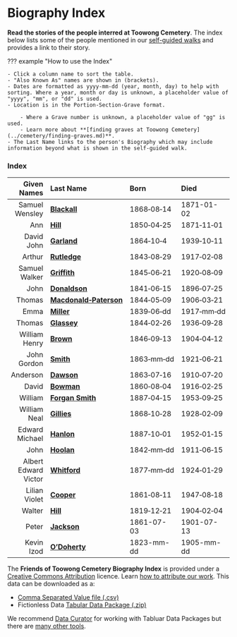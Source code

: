 # Biography Index

**Read the stories of the people interred at Toowong Cemetery**. The index below lists some of the people mentioned in our [self-guided walks](../walks/index.md) and provides a link to their story. 

??? example "How to use the Index" 

    - Click a column name to sort the table.
    - "Also Known As" names are shown in (brackets).
    - Dates are formatted as yyyy-mm-dd (year, month, day) to help with sorting. Where a year, month or day is unknown, a placeholder value of "yyyy", "mm", or "dd" is used.
    - Location is in the Portion-Section-Grave format.
    
        - Where a Grave number is unknown, a placeholder value of "gg" is used. 
        - Learn more about **[finding graves at Toowong Cemetery](../cemetery/finding-graves.md)**.
    - The Last Name links to the person's Biography which may include information beyond what is shown in the self-guided walk.


### Index

| Given Names          | Last Name                                 | Born       | Died       | Location   | 
| ----------:          | :--------                                 | :--------- | :--------- | :--------- | 
| Samuel Wensley      | **[Blackall](samuel-wensley-blackall.md)** | 1868‑08‑14 | 1871-01-02 | Mount Blackall | 
| Ann                  | **[Hill](ann-hill.md)**                   | 1850‑04‑25 | 1871‑11‑01 | 6‑21‑9     | <!-- ? -->
| David John           | **[Garland](david-john-garland.md)**      | 1864‑10‑4  | 1939‑10‑11 | 1‑5a‑9     | <!-- Federation -->
| Arthur               | **[Rutledge](arthur-rutledge.md)**        | 1843‑08‑29 | 1917‑02‑08 | 13‑49‑15   | 
| Samuel Walker        | **[Griffith](samuel-walker-griffith.md)** | 1845‑06‑21 | 1920‑08‑09 | 12‑11‑6/7  | 
| John                 | **[Donaldson](john-donaldson.md)**        | 1841‑06‑15 | 1896‑07‑25 | 12‑47‑13   | 
| Thomas  | **[Macdonald‑Paterson](thomas-macdonald‑paterson.md)** | 1844‑05‑09 | 1906‑03‑21 | 12‑53-10   |  
| Emma                 | **[Miller](emma-miller.md)**              | 1839‑06‑dd | 1917‑mm‑dd | 13‑6‑5/6   | <!-- Labor -->
| Thomas               | **[Glassey](thomas-glassey.md)**          | 1844‑02‑26 | 1936‑09‑28 | 11‑22‑1    | 
| William Henry        | **[Brown](william-henry-browne.md)**      | 1846‑09‑13 | 1904‑04‑12 | 11‑51‑3    | 
| John Gordon          | **[Smith](john-gordon-smith.md)**         | 1863‑mm‑dd | 1921‑06‑21 | 11‑53‑5/6  | 
| Anderson             | **[Dawson](anderson-dawson.md)**          | 1863‑07‑16 | 1910‑07‑20 | 11‑56‑1    | 
| David                | **[Bowman](david-bowman.md)**             | 1860‑08‑04 | 1916‑02‑25 | 11‑76‑12/13| 
| William            | **[Forgan Smith](william-forgan-smith.md)** | 1887‑04‑15 | 1953‑09‑25 | 8‑25‑20/21 | 
| William Neal         | **[Gillies](william-neal-gillies.md)**    | 1868‑10‑28 | 1928‑02‑09 | 18‑106‑20  | 
| Edward Michael       | **[Hanlon](edward-michael-hanlon.md)**    | 1887‑10‑01 | 1952‑01‑15 | 7A‑38‑19/21 | 
| John                 | **[Hoolan](john-hoolan.md)**              | 1842‑mm‑dd | 1911‑06‑15 | 7A‑34‑2    | 
| Albert Edward Victor | **[Whitford](albert-edward-victor-whitford.md)** | 1877‑mm‑dd | 1924‑01‑29 | 15‑6‑40   | 
| Lilian Violet        | **[Cooper](lilian-cooper.md)**            | 1861‑08‑11 | 1947‑08‑18 | 8‑69‑13/14 | <!-- ? -->
| Walter               | **[Hill](walter-hill.md)**                | 1819‑12‑21 | 1904‑02‑04 | 6‑21‑9     | <!-- ? -->
| Peter                | **[Jackson](peter-jackson.md)**           | 1861-07-03 | 1901-07-13 | 5‑28‑1     | 
| Kevin Izod           | **[O’Doherty](kevin-izod-odoherty.md)**   | 1823-mm-dd | 1905-mm-dd | 7‑58‑27    | 

<!--

| Samuel Wensley      | **[Blackall](samuel-wensley-blackall.md)** | 1868‑08‑14 | 1871-01-02 | Mount Blackall | 

| Edward               | McGregor                                  | yyyy-mm-dd | 1939-mm-dd | 4‑16‑17/18 | <!-- Actors ->
| Sidney               | Cook                                      | yyyy-mm-dd | 1937-03-23 | 4‑35‑14    | 
| Samuel               | Keenan                                    | yyyy-mm-dd | yyyy-mm-dd | 2‑48‑7     | 
| Henry William        | Mobsby                                    | 1860-08-17 | 1933-04-09 | 5‑61‑11    | 
| Karoly (Charles)     | Pulszky                                   | 1854-11-10 | 1899-06-05 | 5‑2‑3      | 
| Thomas               | Macer (Megan)                             | yyyy-mm-dd | 1926-mm-dd | 21‑14‑3    | 
| Arthur               | Aldridge                                  | 1873-mm-dd | 1929-11-03 | 23‑31‑14   | 
| Kyrle Edward         | McAllister (Sylvaney)                     | yyyy-mm-dd | yyyy-mm-dd | 23‑31‑15   | 
| George Barney        | Petrie                                    | 1839-mm-dd | 1878-06-21 | 13‑5‑3     | <!-- Undertakers ->
| Alex                 | Gow                                       | 1861-10-19 | 1919-05-02 | 13-59‑3/4  | 
| John                 | Hislop                                    | yyyy-mm-dd | 1918-07-15 | 11‑68‑9    | 
| Alma                 | Adlington                                 | 1856-mm-dd | 1891-05-04 | 7‑114‑5    | 
| George               | Sillett                                   | 1866-mm-dd | 1908-09-07 | 5‑65‑9     | 
| Walter               | Barrett                                   | 1833-mm-dd | 1907-12-11 | 1‑31‑7/8   | 
| Kate Mary            | Smith                                     | 1847-mm-dd | 1932-06-dd | 1‑7‑14     | 
| Alfred               | Cannon                                    | yyyy-mm-dd | 1915-09-11 | 4‑1‑21/22  | 
| Joseph               | Cripps                                    | 1849-mm-dd | 1849-01-15 | 4‑28‑6     | 
| Le Fevre James       | Cranstone                                 | 1822-mm-dd | 1893-06-22 | 2A‑15‑22   | <!-- Artists ->
| Isaac Walter         | Jenner                                    | 1837-03-18 | 1902-03-01 | 5‑43‑16    | 
| Richard Godfrey      | Rivers                                    | 1859-mm-dd | 1925-04-02 | 12‑24‑4    | 
| Eliza Jeanettie      | Sheldon                                   | 1885-05-24 | 1974-mm-dd | 7‑95‑13/14 | 
| Edwin Arthur Vincent | Sheldon                                   | 1895-mm-dd | 1945-mm-dd | 7‑95‑13/14 | 

-->

<!--
| firstname            | **[lastname](missing.md)**                 | yyyy-mm-dd | yyyy-mm-dd | pp-ss-gg   | 
-->

The **Friends of Toowong Cemetery Biography Index** is provided under a [Creative Commons Attribution][CC-BY] licence. Learn [how to attribute our work](../about/legal/#attribution). This data can be downloaded as a:

- <a href="../assets/data/biography-index.csv" download>Comma Separated Value file (.csv)</a>
- Fictionless Data [Tabular Data Package (.zip)](../assets/data/biography-index.zip)

We recommend [Data Curator](https://www.qcif.edu.au/news/data-curator-now-in-app-stores/) for working with Tabluar Data Packages but there are [many other tools](https://frictionlessdata.io/software/).  

[CC-BY]: https://creativecommons.org/licenses/by/4.0/
